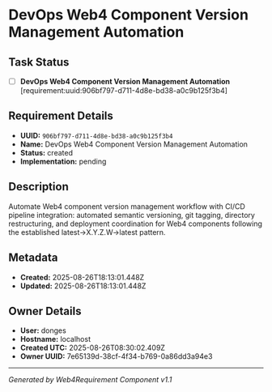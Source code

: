 # DevOps Web4 Component Version Management Automation

## Task Status
- [ ] **DevOps Web4 Component Version Management Automation** [requirement:uuid:906bf797-d711-4d8e-bd38-a0c9b125f3b4]

## Requirement Details

- **UUID:** `906bf797-d711-4d8e-bd38-a0c9b125f3b4`
- **Name:** DevOps Web4 Component Version Management Automation
- **Status:** created
- **Implementation:** pending

## Description

Automate Web4 component version management workflow with CI/CD pipeline integration: automated semantic versioning, git tagging, directory restructuring, and deployment coordination for Web4 components following the established latest->X.Y.Z.W->latest pattern.

## Metadata

- **Created:** 2025-08-26T18:13:01.448Z
- **Updated:** 2025-08-26T18:13:01.448Z

## Owner Details

- **User:** donges
- **Hostname:** localhost
- **Created UTC:** 2025-08-26T08:30:02.409Z
- **Owner UUID:** 7e65139d-38cf-4f34-b769-0a86dd3a94e3

---

*Generated by Web4Requirement Component v1.1*